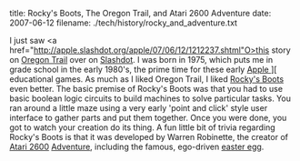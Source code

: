 title: Rocky's Boots, The Oregon Trail, and Atari 2600 Adventure
date: 2007-06-12
filename: ./tech/history/rocky_and_adventure.txt


I just saw <a 
href="http://apple.slashdot.org/apple/07/06/12/1212237.shtml"O>this 
story</a> on <a 
href="http://en.wikipedia.org/wiki/The_Oregon_Trail_(computer_game)"> 
Oregon Trail</a> over on <a href="http://www.slashdot.org">Slashdot</a>.
I was born in 1975, which puts me in grade school in the early 1980's, 
the prime time for these early <a href="http://apple2history.org/">Apple 
][</a> educational games. As much as I liked Oregon Trail, I liked 
<a href="http://www.warrenrobinett.com/rockysboots/">Rocky's Boots</a> 
even better. The basic premise of Rocky's Boots was that you had to use 
basic boolean logic circuits to build machines to solve particular tasks. 
You ran around a little maze using a very early 'point and click' style 
user interface to gather parts and put them together. Once you were done, 
you got to watch your creation do its thing. A fun little bit of trivia 
regarding Rocky's Boots is that it was developed by Warren Robinette, the 
creator of <a href="http://www.atari2600.com/">Atari 2600</a> <a 
href="http://www.warrenrobinett.com/adventure/index.html">Adventure</a>, 
including the famous, ego-driven <a 
href="http://en.wikipedia.org/wiki/Adventure_(Atari_2600)#Easter_egg">easter 
egg</a>.
